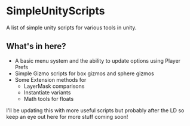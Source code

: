 # SimpleUnityScripts
A list of simple unity scripts for various tools in unity. 


## What's in here?
* A basic menu system and the ability to update options using Player Prefs
* Simple Gizmo scripts for box gizmos and sphere gizmos
* Some Extension methods for 
  * LayerMask comparisons
  * Instantiate variants
  * Math tools for floats

I'll be updating this with more useful scripts but probably after the LD so keep an eye out here for more stuff coming soon!
